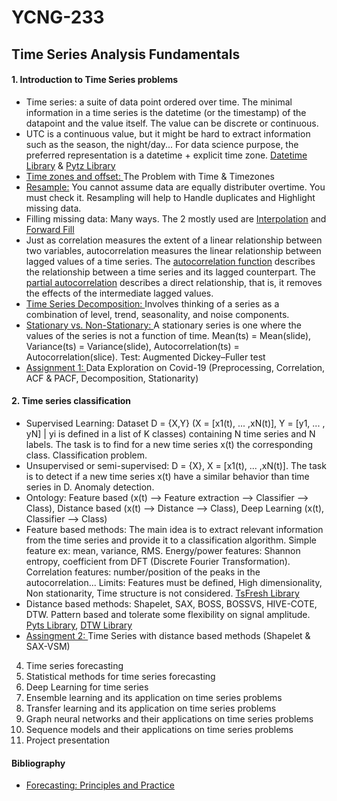 # YCNG-233
## Time Series Analysis Fundamentals

#### 1. Introduction to Time Series problems
  - Time series: a suite of data point ordered over time. The minimal information in a time series is the datetime (or the timestamp) of the datapoint and the value itself. The value can be discrete or continuous.
  - UTC is a continuous value, but it might be hard to extract information such as the season, the night/day... For data science purpose, the preferred representation is a datetime + explicit time zone. [Datetime Library](https://docs.python.org/3/library/datetime.html) & [Pytz Library](https://pypi.org/project/pytz/)
  - [Time zones and offset: ](https://youtu.be/-5wpm-gesOY)The Problem with Time & Timezones
  - [Resample:](https://pandas.pydata.org/docs/reference/api/pandas.DataFrame.resample.html) You cannot assume data are equally distributer overtime. You must check it. Resampling will help to Handle duplicates and Highlight missing data.
  - Filling missing data: Many ways. The 2 mostly used are [Interpolation](https://pandas.pydata.org/docs/reference/api/pandas.DataFrame.interpolate.html) and [Forward Fill](https://pandas.pydata.org/docs/reference/api/pandas.DataFrame.fillna.html)
  - Just as correlation measures the extent of a linear relationship between two variables, autocorrelation measures the linear relationship between lagged values of a time series. The [autocorrelation function](https://www.statsmodels.org/dev/generated/statsmodels.tsa.stattools.acf.html) describes the relationship between a time series and its lagged counterpart. The [partial autocorrelation](https://www.statsmodels.org/devel/generated/statsmodels.tsa.stattools.pacf.html) describes a direct relationship, that is, it removes the effects of the intermediate lagged values.
  - [Time Series Decomposition: ](https://machinelearningmastery.com/decompose-time-series-data-trend-seasonality/) Involves thinking of a series as a combination of level, trend, seasonality, and noise components.
  - [Stationary vs. Non-Stationary: ](https://machinelearningmastery.com/time-series-data-stationary-python/) A stationary series is one where the values of the series is not a function of time. Mean(ts) = Mean(slide), Variance(ts) = Variance(slide), Autocorrelation(ts) = Autocorrelation(slice). Test: Augmented Dickey–Fuller test
  - [Assignment 1: ](https://github.com/MNLepage08/YCNG-233/blob/main/Time%20Series%20-%20Course%201.ipynb)Data Exploration on Covid-19 (Preprocessing, Correlation, ACF & PACF, Decomposition, Stationarity)

#### 2. Time series classification
  - Supervised Learning: Dataset D = {X,Y} (X = [x1(t), ... ,xN(t)], Y = [y1, ... , yN] | yi is defined in a list of K classes) containing N time series and N labels. The task is to find for a new time series x(t) the corresponding class. Classification problem.
  - Unsupervised or semi-supervised: D = {X}, X = [x1(t), ... ,xN(t)]. The task is to detect if a new time series x(t) have a similar behavior than time series in D. Anomaly detection.
  - Ontology: Feature based (x(t) --> Feature extraction --> Classifier --> Class), Distance based (x(t) --> Distance --> Class), Deep Learning (x(t), Classifier --> Class)
  - Feature based methods: The main idea is to extract relevant information from the time series and provide it to a classification algorithm. Simple feature ex: mean, variance, RMS. Energy/power features: Shannon entropy, coefficient from DFT (Discrete Fourier Transformation). Correlation features: number/position of the peaks in the autocorrelation... Limits: Features must be defined, High dimensionality, Non stationarity, Time structure is not considered.  [TsFresh Library](https://tsfresh.readthedocs.io/en/latest/text/list_of_features.html)
  - Distance based methods: Shapelet, SAX, BOSS, BOSSVS, HIVE-COTE,  DTW. Pattern based and tolerate some flexibility on signal amplitude. [Pyts Library](https://pyts.readthedocs.io/en/stable/), [DTW Library](https://pypi.org/project/dtw-python/)
  - [Assingment 2: ](https://github.com/MNLepage08/YCNG-233/blob/main/Time%20Series%20-%20Course%202.ipynb) Time Series with distance based methods (Shapelet & SAX-VSM)


4. Time series forecasting
5. Statistical methods for time series forecasting
6. Deep Learning for time series
7. Ensemble learning and its application on time series problems
8. Transfer learning and its application on time series problems
9. Graph neural networks and their applications on time series problems
10. Sequence models and their applications on time series problems
11. Project presentation

#### Bibliography
* [Forecasting: Principles and Practice](https://otexts.com/fpp3/)

